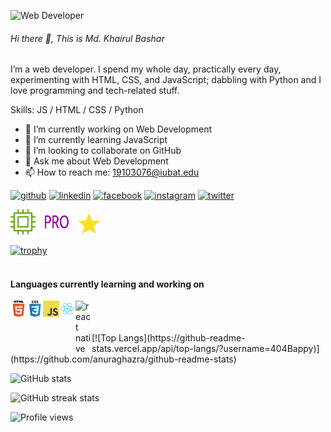 ![Web Developer](https://media-exp2.licdn.com/dms/image/C4D22AQGhgceGsLNlVw/feedshare-shrink_800/0/1655316206937?e=1658361600&v=beta&t=gYOIYEfFUiicYWLD3k2PlRppt_Rhxx55Kz0e_9tVak8)

###### Hi there 👋, This is Md. Khairul Bashar

I’m a web developer. I spend my whole day, practically every day, experimenting with HTML, CSS, and JavaScript; dabbling with Python and I love programming and tech-related stuff.

Skills: JS / HTML / CSS / Python

- 🔭 I’m currently working on Web Development 
- 🌱 I’m currently learning JavaScript 
- 👯 I’m looking to collaborate on GitHub 
- 💬 Ask me about Web Development 
- 📫 How to reach me: 19103076@iubat.edu 


[<img src='https://cdn.jsdelivr.net/npm/simple-icons@3.0.1/icons/github.svg' alt='github' height='40'>](https://github.com/404Bappy)  [<img src='https://cdn.jsdelivr.net/npm/simple-icons@3.0.1/icons/linkedin.svg' alt='linkedin' height='40'>](https://www.linkedin.com/in/https://www.linkedin.com/in/md-khairul-bashar-3b61891bb//)  [<img src='https://cdn.jsdelivr.net/npm/simple-icons@3.0.1/icons/facebook.svg' alt='facebook' height='40'>](https://www.facebook.com/arafat.bappy.779)  [<img src='https://cdn.jsdelivr.net/npm/simple-icons@3.0.1/icons/instagram.svg' alt='instagram' height='40'>](https://www.instagram.com/bappy_who/)  [<img src='https://cdn.jsdelivr.net/npm/simple-icons@3.0.1/icons/twitter.svg' alt='twitter' height='40'>](https://twitter.com/@MDBAPPY51988738)  

<a href='https://docs.github.com/en/developers'><img src='https://raw.githubusercontent.com/acervenky/animated-github-badges/master/assets/devbadge.gif' width='40' height='40'></a> <a href='https://github.com/pricing'><img src='https://raw.githubusercontent.com/acervenky/animated-github-badges/master/assets/pro.gif' width='40' height='40'></a> <a href='https://stars.github.com/'><img src='https://raw.githubusercontent.com/acervenky/animated-github-badges/master/assets/starbadge.gif' width='35' height='35'></a> 



[![trophy](https://github-profile-trophy.vercel.app/?username=404Bappy)](https://github.com/ryo-ma/github-profile-trophy)
<br />
<br />
#### Languages currently learning and working on

<img align="left" alt="HTML5" width="26px" src="https://raw.githubusercontent.com/github/explore/80688e429a7d4ef2fca1e82350fe8e3517d3494d/topics/html/html.png" />
<img align="left" alt="css3" width="26px" src="https://raw.githubusercontent.com/github/explore/80688e429a7d4ef2fca1e82350fe8e3517d3494d/topics/css/css.png" />
<img align="left" alt="JavaScript" width="26px" src="https://raw.githubusercontent.com/github/explore/80688e429a7d4ef2fca1e82350fe8e3517d3494d/topics/javascript/javascript.png" />
<img align="left" alt="react native" width="26px" src="https://raw.githubusercontent.com/github/explore/80688e429a7d4ef2fca1e82350fe8e3517d3494d/topics/react/react.png" />
<img align="left" alt="react native" width="26px" src="https://user-images.githubusercontent.com/54958684/145115118-d2a12762-c5ad-4c86-82e2-e92b4d6e9c25.png" />

<br />
<br />
<br />
[![Top Langs](https://github-readme-stats.vercel.app/api/top-langs/?username=404Bappy)](https://github.com/anuraghazra/github-readme-stats)

![GitHub stats](https://github-readme-stats.vercel.app/api?username=404Bappy&theme=vue-dark&show_icons=true)  



![GitHub streak stats](https://github-readme-streak-stats.herokuapp.com/?user=404Bappy)  

![Profile views](https://gpvc.arturio.dev/404Bappy)  
